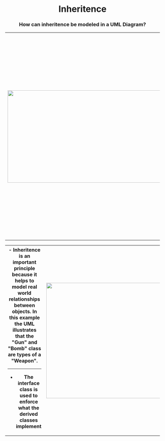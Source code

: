 <h1 align="center">Inheritence</h1>
<h3 align="center">How can inheritence be modeled in a UML Diagram?</h3>
<table>
  <th width="500">
    <img src="https://github.com/phollenback/Skills-Overview/assets/145724342/c2fc46dd-a616-4d22-bf1c-3c459ab78339" width="1000" height="300">
  </th>
  <th width="500">
    
   - The 'base' of any inheritence relationship starts with the "Base" or "Parent" class. In this example, the 'salable'
    class is the bass of the three classes beneath it.


--------------------------

   -   Because the bottom three classes have an 'extends' line realationship to there base class, this means that all three inherit each       property and method its parent class contains.
   
  </th>
</table>
<table>
  <th width="500">
-  Inheritence is an important principle because it helps to model real world relationships between objects. In this example the UML illustrates that the "Gun" and "Bomb" class are types of a "Weapon".


--------------------


-  The interface class is used to enforce what the derived classes implement
  </th>
  <th width="500">
    <img src="https://github.com/phollenback/Skills-Overview/assets/145724342/3279c0f4-b8cd-4b9d-a3b7-965a9a88e406" width="1000" height="375">
  </th>
</table>
